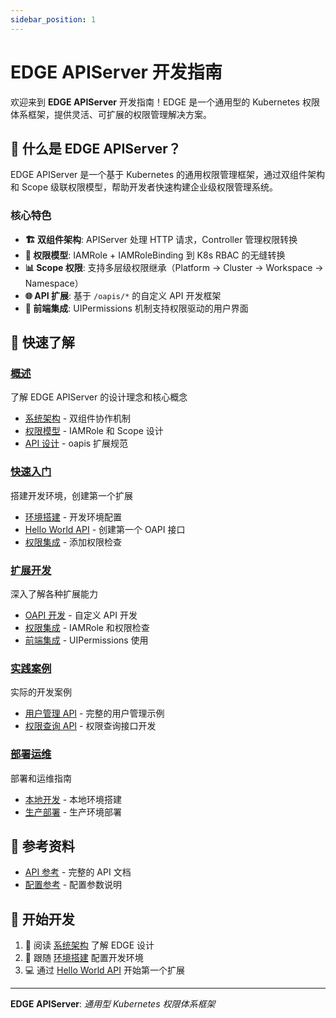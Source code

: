 ```yaml
---
sidebar_position: 1
---
```


# EDGE APIServer 开发指南

欢迎来到 **EDGE APIServer** 开发指南！EDGE 是一个通用型的 Kubernetes 权限体系框架，提供灵活、可扩展的权限管理解决方案。

## 🎯 什么是 EDGE APIServer？

EDGE APIServer 是一个基于 Kubernetes 的通用权限管理框架，通过双组件架构和 Scope 级联权限模型，帮助开发者快速构建企业级权限管理系统。

### 核心特色

- **🏗️ 双组件架构**: APIServer 处理 HTTP 请求，Controller 管理权限转换
- **🔄 权限模型**: IAMRole + IAMRoleBinding 到 K8s RBAC 的无缝转换
- **📊 Scope 权限**: 支持多层级权限继承（Platform → Cluster → Workspace → Namespace）
- **🌐 API 扩展**: 基于 `/oapis/*` 的自定义 API 开发框架
- **🎨 前端集成**: UIPermissions 机制支持权限驱动的用户界面

## 🚀 快速了解

### [概述](./overview/)
了解 EDGE APIServer 的设计理念和核心概念
- [系统架构](./overview/architecture.md) - 双组件协作机制
- [权限模型](./overview/permission-model.md) - IAMRole 和 Scope 设计
- [API 设计](./overview/api-design.md) - oapis 扩展规范

### [快速入门](./quickstart/)
搭建开发环境，创建第一个扩展
- [环境搭建](./quickstart/setup-environment.md) - 开发环境配置
- [Hello World API](./quickstart/hello-world.md) - 创建第一个 OAPI 接口
- [权限集成](./quickstart/permission-integration.md) - 添加权限检查

### [扩展开发](./extension/)
深入了解各种扩展能力
- [OAPI 开发](./extension/oapi-development.md) - 自定义 API 开发
- [权限集成](./extension/permission-integration.md) - IAMRole 和权限检查
- [前端集成](./extension/ui-integration.md) - UIPermissions 使用

### [实践案例](./examples/)
实际的开发案例
- [用户管理 API](./examples/user-management.md) - 完整的用户管理示例
- [权限查询 API](./examples/permission-query.md) - 权限查询接口开发

### [部署运维](./deployment/)
部署和运维指南
- [本地开发](./deployment/local-development.md) - 本地环境搭建
- [生产部署](./deployment/production.md) - 生产环境部署

## 🔗 参考资料

- [API 参考](./references/api-reference.md) - 完整的 API 文档
- [配置参考](./references/configuration.md) - 配置参数说明

## 🚀 开始开发

1. 📖 阅读 [系统架构](./overview/architecture.md) 了解 EDGE 设计
2. 🔧 跟随 [环境搭建](./quickstart/setup-environment.md) 配置开发环境  
3. 💻 通过 [Hello World API](./quickstart/hello-world.md) 开始第一个扩展

---

**EDGE APIServer**: *通用型 Kubernetes 权限体系框架*